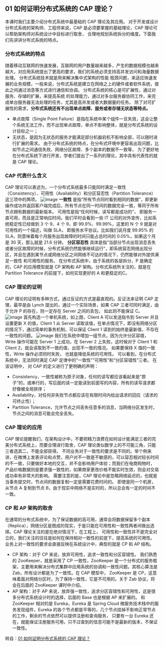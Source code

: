 ## 01 如何证明分布式系统的 CAP 理论？
本课时我们主要介绍分布式系统中最基础的 CAP 理论及其应用。 对于开发或设计分布式系统的架构师、工程师来说，CAP 是必须要掌握的基础理论，CAP 理论可以帮助架构师对系统设计中目标进行取舍，
合理地规划系统拆分的维度。下面我们先讲讲分布式系统的特点。

### 分布式系统的特点
随着移动互联网的快速发展，互联网的用户数量越来越多，产生的数据规模也越来越大，对应用系统提出了更高的要求，我们的系统必须支持高并发访问和海量数据处理。 分布式系统技术就是用来解决集中式架构的性能
瓶颈问题，来适应快速发展的业务规模，一般来说，分布式系统是建立在网络之上的硬件或者软件系统，彼此之间通过消息等方式进行通信和协调。 分布式系统的核心是可扩展性，通过对服务、存储的扩展，来提高系统
的处理能力，通过对多台服务器协同工作，来完成单台服务器无法处理的任务，尤其是高并发或者大数据量的任务。 除了对可扩展性的需求，**分布式系统还有不出现单点故障、服务或者存储无状态等特点。**
* 单点故障（Single Point Failure）是指在系统中某个组件一旦失效，这会让整个系统无法工作，而不出现单点故障，单点不影响整体，就是分布式系统的设计目标之一；
* 无状态，是因为无状态的服务才能满足部分机器宕机不影响全部，可以随时进行扩展的需求。 由于分布式系统的特点，在分布式环境中更容易出现问题，比如节点之间通信失败、网络分区故障、多个副本的数据不一致等，
为了更好地在分布式系统下进行开发，学者们提出了一系列的理论，其中具有代表性的就是 CAP 理论。
### CAP 代表什么含义
CAP 理论可以表述为，一个分布式系统最多只能同时满足一致性（Consistency）、可用性（Availability）和分区容忍性（Partition Tolerance）这三项中的两项。
![image](https://user-images.githubusercontent.com/6757408/149780790-2f3b94d8-217b-469e-a59f-c9d96e43cf1a.png)
**一致性** 是指“所有节点同时看到相同的数据”，即更新操作成功并返回客户端完成后，所有节点在同一时间的数据完全一致，等同于所有节点拥有数据的最新版本。 可用性是指“任何时候，读写都是成功的”，
即服务一直可用，而且是正常响应时间。我们平时会看到一些 IT 公司的对外宣传，比如系统稳定性已经做到 3 个 9、4 个 9，即 99.9%、99.99%，这里的 N 个 9 就是对可用性的一个描述，叫做 SLA，
即服务水平协议。比如我们说月度 99.95% 的 SLA，则意味着每个月服务出现故障的时间只能占总时间的 0.05%，如果这个月是 30 天，那么就是 21.6 分钟。 
**分区容忍性** 具体是指“当部分节点出现消息丢失或者分区故障的时候，分布式系统仍然能够继续运行”，即系统容忍网络出现分区，并且在遇到某节点或网络分区之间网络不可达的情况下，仍然能够对外提供满足一致性
和可用性的服务。 在分布式系统中，由于系统的各层拆分，P 是确定的，CAP 的应用模型就是 CP 架构和 AP 架构。分布式系统所关注的，就是在 Partition Tolerance 的前提下，如何实现更好的 A 和更稳定的C。
### CAP 理论的证明
CAP 理论的证明有多种方式，通过反证的方式是最直观的。反证法来证明 CAP 定理，最早是由 Lynch 提出的，通过一个实际场景，如果 CAP 三者可同时满足，由于允许 P 的存在，则一定存在 Server 之间的丢包，
如此则不能保证 C。
![image](https://user-images.githubusercontent.com/6757408/149781060-81ffac9f-6695-41cb-9f46-49609fa1a9d0.png)
首先构造一个单机系统，如上图，Client A 可以发送指令到 Server 并且设置更新 X 的值，Client 1 从 Server 读取该值，在单点情况下，即没有网络分区的情况下，通过简单的事务机制，可以保证 Client 1 
读到的始终是最新值，不存在一致性的问题。
![image](https://user-images.githubusercontent.com/6757408/149781143-1efd3f9e-8a13-4d41-a869-2a7a08759070.png)
我们在系统中增加一组节点，因为允许分区容错，Write 操作可能在 Server 1 上成功，在 Server 2 上失败，这时候对于 Client 1 和 Client 2，就会读取到不一致的值，出现不一致的情况。
如果要保持 X 值的一致性，Write 操作必须同时失败， 也就是降低系统的可用性。 可以看到，在分布式系统中，无法同时满足 CAP 定律中的“一致性”“可用性”和“分区容错性”三者。 在该证明中，
对 CAP 的定义进行了更明确的声明：
* Consistency，一致性被称为原子对象，任何的读写都应该看起来是“原子”的，或串行的，写后面的读一定能读到前面写的内容，所有的读写请求都好像被全局排序；
* Availability，对任何非失败节点都应该在有限时间内给出请求的回应（请求的可终止性）；
* Partition Tolerance，允许节点之间丢失任意多的消息，当网络分区发生时，节点之间的消息可能会完全丢失。

### CAP 理论的应用
CAP 理论提醒我们，在架构设计中，不要把精力浪费在如何设计能满足三者的完美分布式系统上，而要合理进行取舍，CAP 理论类似数学上的不可能三角，只能三者选其二，不能全部获得。 
不同业务对于一致性的要求是不同的。举个例来讲，在微博上发表评论和点赞，用户对不一致是不敏感的，可以容忍相对较长时间的不一致，只要做好本地的交互，并不会影响用户体验；而我们在电商购物时，
产品价格数据则是要求强一致性的，如果商家更改价格不能实时生效，则会对交易成功率有非常大的影响。 需要注意的是，CAP 理论中是忽略网络延迟的，也就是当事务提交时，节点间的数据复制一定是需要花费时间的。
即使是同一个机房，从节点 A 复制到节点 B，由于现实中网络不是实时的，所以总会有一定的时间不一致。
### CP 和 AP 架构的取舍
在通常的分布式系统中，为了保证数据的高可用，通常会将数据保留多个副本（Replica），网络分区是既成的现实，于是只能在可用性和一致性两者间做出选择。CAP 理论关注的是在绝对情况下，在工程上，
可用性和一致性并不是完全对立的，我们关注的往往是如何在保持相对一致性的前提下，提高系统的可用性。 业务上对一致性的要求会直接反映在系统设计中，典型的就是 CP 和 AP 结构。
* CP 架构：对于 CP 来说，放弃可用性，追求一致性和分区容错性。
我们熟悉的 ZooKeeper，就是采用了 CP 一致性，ZooKeeper 是一个分布式的服务框架，主要用来解决分布式集群中应用系统的协调和一致性问题。其核心算法是 Zab，所有设计都是为了一致性。在 CAP 模型中，
ZooKeeper 是 CP，这意味着面对网络分区时，为了保持一致性，它是不可用的。关于 Zab 协议，将会在后面的 ZooKeeper 课时中介绍。
* AP 架构：对于 AP 来说，放弃强一致性，追求分区容错性和可用性，这是很多分布式系统设计时的选择，后面的 Base 也是根据 AP 来扩展的。
和 ZooKeeper 相对的是 Eureka，Eureka 是 Spring Cloud 微服务技术栈中的服务发现组件，Eureka 的各个节点都是平等的，几个节点挂掉不影响正常节点的工作，剩余的节点依然可以提供注册和查询服务，
只要有一台 Eureka 还在，就能保证注册服务可用，只不过查到的信息可能不是最新的版本，不保证一致性。

转自：[01 如何证明分布式系统的 CAP 理论？](http://learn.lianglianglee.com/%E4%B8%93%E6%A0%8F/%E5%88%86%E5%B8%83%E5%BC%8F%E6%8A%80%E6%9C%AF%E5%8E%9F%E7%90%86%E4%B8%8E%E5%AE%9E%E6%88%9845%E8%AE%B2-%E5%AE%8C/01%20%E5%A6%82%E4%BD%95%E8%AF%81%E6%98%8E%E5%88%86%E5%B8%83%E5%BC%8F%E7%B3%BB%E7%BB%9F%E7%9A%84%20CAP%20%E7%90%86%E8%AE%BA%EF%BC%9F.md)



